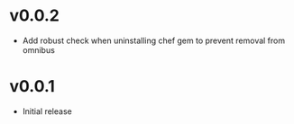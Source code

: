 v0.0.2
======
* Add robust check when uninstalling chef gem to prevent removal from omnibus

v0.0.1
======
* Initial release
